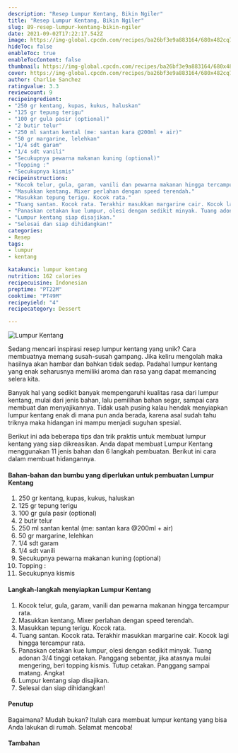 ```yaml
---
description: "Resep Lumpur Kentang, Bikin Ngiler"
title: "Resep Lumpur Kentang, Bikin Ngiler"
slug: 89-resep-lumpur-kentang-bikin-ngiler
date: 2021-09-02T17:22:17.542Z
image: https://img-global.cpcdn.com/recipes/ba26bf3e9a883164/680x482cq70/lumpur-kentang-foto-resep-utama.jpg
hideToc: false
enableToc: true
enableTocContent: false
thumbnail: https://img-global.cpcdn.com/recipes/ba26bf3e9a883164/680x482cq70/lumpur-kentang-foto-resep-utama.jpg
cover: https://img-global.cpcdn.com/recipes/ba26bf3e9a883164/680x482cq70/lumpur-kentang-foto-resep-utama.jpg
author: Charlie Sanchez
ratingvalue: 3.3
reviewcount: 9
recipeingredient:
- "250 gr kentang, kupas, kukus, haluskan"
- "125 gr tepung terigu"
- "100 gr gula pasir (optional)"
- "2 butir telur"
- "250 ml santan kental (me: santan kara @200ml + air)"
- "50 gr margarine, lelehkan"
- "1/4 sdt garam"
- "1/4 sdt vanili"
- "Secukupnya pewarna makanan kuning (optional)"
- "Topping :"
- "Secukupnya kismis"
recipeinstructions:
- "Kocok telur, gula, garam, vanili dan pewarna makanan hingga tercampur rata."
- "Masukkan kentang. Mixer perlahan dengan speed terendah."
- "Masukkan tepung terigu. Kocok rata."
- "Tuang santan. Kocok rata. Terakhir masukkan margarine cair. Kocok lagi hingga tercampur rata."
- "Panaskan cetakan kue lumpur, olesi dengan sedikit minyak. Tuang adonan 3/4 tinggi cetakan. Panggang sebentar, jika atasnya mulai mengering, beri topping kismis. Tutup cetakan. Panggang sampai matang. Angkat"
- "Lumpur kentang siap disajikan."
- "Selesai dan siap dihidangkan!"
categories:
- Resep
tags:
- lumpur
- kentang

katakunci: lumpur kentang 
nutrition: 162 calories
recipecuisine: Indonesian
preptime: "PT22M"
cooktime: "PT49M"
recipeyield: "4"
recipecategory: Dessert

---
```



![Lumpur Kentang](https://img-global.cpcdn.com/recipes/ba26bf3e9a883164/680x482cq70/lumpur-kentang-foto-resep-utama.jpg)

Sedang mencari inspirasi resep lumpur kentang yang unik? Cara membuatnya memang susah-susah gampang. Jika keliru mengolah maka hasilnya akan hambar dan bahkan tidak sedap. Padahal lumpur kentang yang enak seharusnya memiliki aroma dan rasa yang dapat memancing selera kita.

Banyak hal yang sedikit banyak mempengaruhi kualitas rasa dari lumpur kentang, mulai dari jenis bahan, lalu pemilihan bahan segar, sampai cara membuat dan menyajikannya. Tidak usah pusing kalau hendak menyiapkan lumpur kentang enak di mana pun anda berada, karena asal sudah tahu triknya maka hidangan ini mampu menjadi suguhan spesial.



Berikut ini ada beberapa tips dan trik praktis untuk membuat lumpur kentang yang siap dikreasikan. Anda dapat membuat Lumpur Kentang menggunakan 11 jenis bahan dan 6 langkah pembuatan. Berikut ini cara dalam membuat hidangannya.

<!--inarticleads1-->

#### Bahan-bahan dan bumbu yang diperlukan untuk pembuatan Lumpur Kentang

1. 250 gr kentang, kupas, kukus, haluskan
1. 125 gr tepung terigu
1. 100 gr gula pasir (optional)
1. 2 butir telur
1. 250 ml santan kental (me: santan kara @200ml + air)
1. 50 gr margarine, lelehkan
1. 1/4 sdt garam
1. 1/4 sdt vanili
1. Secukupnya pewarna makanan kuning (optional)
1. Topping :
1. Secukupnya kismis

<!--inarticleads2-->

#### Langkah-langkah menyiapkan Lumpur Kentang

1. Kocok telur, gula, garam, vanili dan pewarna makanan hingga tercampur rata.
1. Masukkan kentang. Mixer perlahan dengan speed terendah.
1. Masukkan tepung terigu. Kocok rata.
1. Tuang santan. Kocok rata. Terakhir masukkan margarine cair. Kocok lagi hingga tercampur rata.
1. Panaskan cetakan kue lumpur, olesi dengan sedikit minyak. Tuang adonan 3/4 tinggi cetakan. Panggang sebentar, jika atasnya mulai mengering, beri topping kismis. Tutup cetakan. Panggang sampai matang. Angkat
1. Lumpur kentang siap disajikan.
1. Selesai dan siap dihidangkan!

#### Penutup

Bagaimana? Mudah bukan? Itulah cara membuat lumpur kentang yang bisa Anda lakukan di rumah. Selamat mencoba!

#### Tambahan



